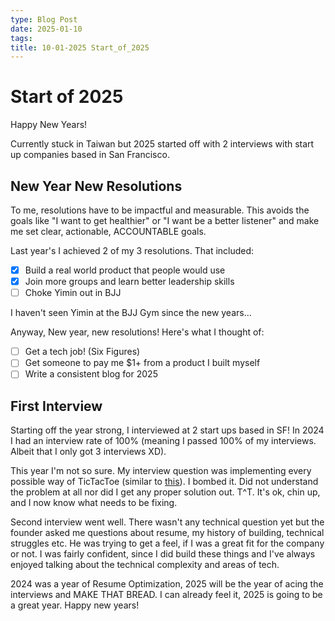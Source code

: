 ```yaml
---
type: Blog Post
date: 2025-01-10
tags: 
title: 10-01-2025 Start_of_2025
---
```

# Start of 2025
Happy New Years! 

Currently stuck in Taiwan but 2025 started off with 2 interviews with start up companies based in San Francisco.
## New Year New Resolutions
To me, resolutions have to be impactful and measurable. This avoids the goals like "I want to get healthier" or "I want be a better listener" and make me set clear, actionable, ACCOUNTABLE goals.

Last year's I achieved 2 of my 3 resolutions. That included:
- [x] Build a real world product that people would use
- [x] Join more groups and learn better leadership skills
- [ ] Choke Yimin out in BJJ

I haven't seen Yimin at the BJJ Gym since the new years...

Anyway, New year, new resolutions! Here's what I thought of:
- [ ] Get a tech job! (Six Figures)
- [ ] Get someone to pay me $1+ from a product I built myself
- [ ] Write a consistent blog for 2025 

## First Interview
Starting off the year strong, I interviewed at 2 start ups based in SF! In 2024 I had an interview rate of 100% (meaning I passed 100% of my interviews. Albeit that I only got 3 interviews XD). 

This year I'm not so sure. My interview question was implementing every possible way of TicTacToe (similar to [this](https://leetcode.com/problems/valid-tic-tac-toe-state/description/)). I bombed it. Did not understand the problem at all nor did I get any proper solution out. T^T. It's ok, chin up, and I now know what needs to be fixing. 

Second interview went well. There wasn't any technical question yet but the founder asked me questions about resume, my history of building, technical struggles etc. He was trying to get a feel, if I was a great fit for the company or not. I was fairly confident, since I did build these things and I've always enjoyed talking about the technical complexity and areas of tech. 

2024 was a year of Resume Optimization, 2025 will be the year of acing the interviews and MAKE THAT BREAD. I can already feel it, 2025 is going to be a great year. Happy new years! 